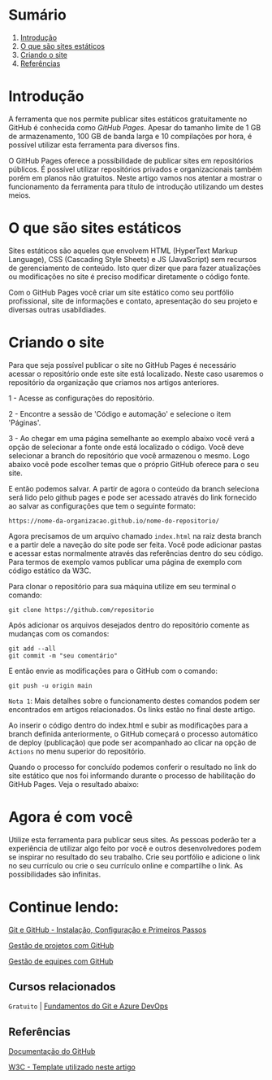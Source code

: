 # Sumário

 1. [Introdução](#introducao)
 2. [O que são sites estáticos](#o-que-sao-sites-estaticos)
 3. [Criando o site](#criando-o-site)
 4. [Referências](#ref)

<div id='introducao'></div> 

# Introdução

A ferramenta que nos permite publicar sites estáticos gratuitamente no GitHub é conhecida como *GitHub Pages*. Apesar do tamanho limite de 1 GB de armazenamento, 100 GB de banda larga e 10 compilações por hora, é possível utilizar esta ferramenta para diversos fins.

O GitHub Pages oferece a possíbilidade de publicar sites em repositórios públicos. É possível utilizar repositórios privados e organizacionais também porém em planos não gratuitos. Neste artigo vamos nos atentar a mostrar o funcionamento da ferramenta para título de introdução utilizando um destes meios.

<div id='o-que-sao-sites-estaticos'></div> 

# O que são sites estáticos

Sites estáticos são aqueles que envolvem HTML (HyperText Markup Language), CSS (Cascading Style Sheets) e JS (JavaScript) sem recursos de gerenciamento de conteúdo. Isto quer dizer que para fazer atualizações ou modificações no site é preciso modificar diretamente o código fonte.

Com o GitHub Pages você criar um site estático como seu portfólio profissional, site de informações e contato, apresentação do seu projeto e diversas outras usabildiades. 

<div id='criando-o-site'></div> 

# Criando o site

Para que seja possível publicar o site no GitHub Pages é necessário acessar o repositório onde este site está localizado. Neste caso usaremos o repositório da organização que criamos nos artigos anteriores.

1 - Acesse as configurações do repositório.

<!-- organization-settings.jpg -->

2 - Encontre a sessão de 'Código e automação' e selecione o item 'Páginas'.

<!-- pages-option.jpg -->

3 - Ao chegar em uma página semelhante ao exemplo abaixo você verá a opção de selecionar a fonte onde está localizado o código. Você deve selecionar a branch do repositório que você armazenou o mesmo. Logo abaixo você pode escolher temas que o próprio GitHub oferece para o seu site.

<!-- pages-settings.jpg -->

E então podemos salvar. A partir de agora o conteúdo da branch seleciona será lido pelo github pages e pode ser acessado através do link fornecido ao salvar as configurações que tem o seguinte formato:

```
https://nome-da-organizacao.github.io/nome-do-repositorio/
```

Agora precisamos de um arquivo chamado `index.html` na raiz desta branch e a partir dele a naveção do site pode ser feita. Você pode adicionar pastas e acessar estas normalmente através das referências dentro do seu código. Para termos de exemplo vamos publicar uma página de exemplo com código estático da W3C.

Para clonar o repositório para sua máquina utilize em seu terminal o comando:

```
git clone https://github.com/repositorio
```

Após adicionar os arquivos desejados dentro do repositório comente as mudanças com os comandos:
```
git add --all
git commit -m "seu comentário"
```

E então envie as modificações para o GitHub com o comando:
```
git push -u origin main
```
`Nota 1`: Mais detalhes sobre o funcionamento destes comandos podem ser encontrados em artigos relacionados. Os links estão no final deste artigo.

Ao inserir o código dentro do index.html e subir as modificações para a branch definida anteriormente, o GitHub começará o processo automático de deploy (publicação) que pode ser acompanhado ao clicar na opção de `Actions` no menu superior do repositório.

<!-- deploy-page.jpg -->

Quando o processo for concluído podemos conferir o resultado no link do site estático que nos foi informando durante o processo de habilitação do GitHub Pages. Veja o resultado abaixo:

<!-- result-page.jpg -->

# Agora é com você

Utilize esta ferramenta para publicar seus sites. As pessoas poderão ter a experiência de utilizar algo feito por você e outros desenvolvedores podem se inspirar no resultado do seu trabalho. Crie seu portfólio e adicione o link no seu currículo ou crie o seu currículo online e compartilhe o link. As possibilidades são infinitas.

# Continue lendo:

[Git e GitHub - Instalação, Configuração e Primeiros Passos](https://balta.io/blog/git-github-primeiros-passos)

[Gestão de projetos com GitHub](https://balta.io/blog/gestao-de-projetos-com-github)

[Gestão de equipes com GitHub](https://balta.io/blog/gestao-de-equipes-com-github)

## Cursos relacionados

`Gratuito` | [Fundamentos do Git e Azure DevOps](https://balta.io/cursos/fundamentos-git-azure-devops)

<div id='ref'></div> 

## Referências
[Documentação do GitHub](https://docs.github.com/)

[W3C - Template utilizado neste artigo](https://www.w3schools.com/w3css/tryit.asp?filename=tryw3css_templates_blog&stacked=h)